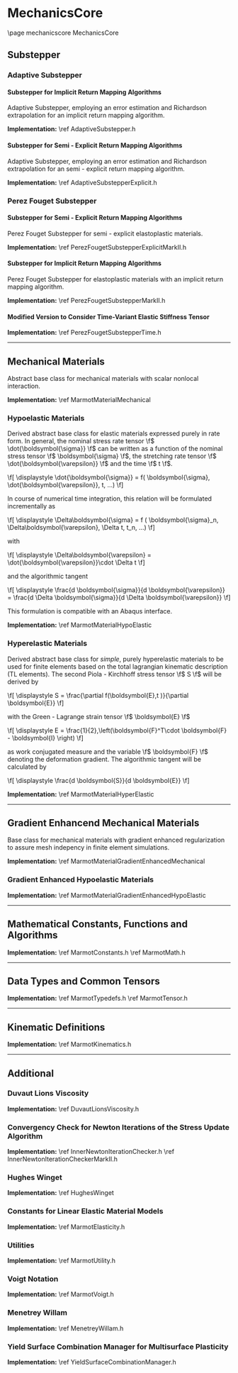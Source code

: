 # MechanicsCore

\page mechanicscore MechanicsCore

## Substepper

### Adaptive Substepper

#### Substepper for Implicit Return Mapping Algorithms

Adaptive Substepper, employing an error estimation and Richardson extrapolation for an implicit return mapping algorithm.

**Implementation:** \ref AdaptiveSubstepper.h

#### Substepper for Semi - Explicit Return Mapping Algorithms
 
Adaptive Substepper, employing an error estimation and Richardson extrapolation for an semi - explicit return mapping algorithm.

**Implementation:** \ref AdaptiveSubstepperExplicit.h

### Perez Fouget Substepper
#### Substepper for Semi - Explicit Return Mapping Algorithms

Perez Fouget Substepper for semi - explicit elastoplastic materials.

**Implementation:** \ref PerezFougetSubstepperExplicitMarkII.h

#### Substepper for Implicit Return Mapping Algorithms

Perez Fouget Substepper for elastoplastic materials with an implicit return mapping algorithm.

**Implementation:** \ref PerezFougetSubstepperMarkII.h

#### Modified Version to Consider Time-Variant Elastic Stiffness Tensor

**Implementation:** \ref PerezFougetSubstepperTime.h

---

## Mechanical Materials
Abstract base class for mechanical materials with scalar nonlocal interaction. 

**Implementation:** \ref MarmotMaterialMechanical

### Hypoelastic Materials

Derived abstract base class for elastic materials expressed purely in rate form. In general, the nominal stress rate tensor \f$ \dot{\boldsymbol{\sigma}} \f$ can be written as a function of the nominal stress tensor \f$ \boldsymbol{\sigma} \f$, the stretching rate tensor \f$ \dot{\boldsymbol{\varepsilon}} \f$ and the time \f$ t \f$.

\f[
  \displaystyle \dot{\boldsymbol{\sigma}} = f( \boldsymbol{\sigma}, \dot{\boldsymbol{\varepsilon}}, t, ...)
\f]

In course of numerical time integration, this relation will be formulated incrementally as 

\f[
  \displaystyle \Delta\boldsymbol{\sigma} = f ( \boldsymbol{\sigma}_n, \Delta\boldsymbol{\varepsilon}, \Delta t, t_n, ...)
\f]

with 

\f[
  \displaystyle \Delta\boldsymbol{\varepsilon} =  \dot{\boldsymbol{\varepsilon}}\cdot \Delta t
\f]

and the algorithmic tangent 

\f[
  \displaystyle \frac{d \boldsymbol{\sigma}}{d \boldsymbol{\varepsilon}} =  \frac{d \Delta \boldsymbol{\sigma}}{d \Delta \boldsymbol{\varepsilon}}
\f]

This formulation is compatible with an Abaqus interface.

**Implementation:** \ref MarmotMaterialHypoElastic

### Hyperelastic Materials

Derived abstract base class for _simple_, purely hyperelastic materials to be used for finite elements based on the total lagrangian kinematic description (TL elements). The second Piola - Kirchhoff stress tensor \f$ S \f$ will be derived by

\f[
  \displaystyle S = \frac{\partial f(\boldsymbol{E},t )}{\partial \boldsymbol{E}}
\f]

with the Green - Lagrange strain tensor \f$ \boldsymbol{E} \f$

\f[
  \displaystyle E  = \frac{1}{2}\,\left(\boldsymbol{F}^T\cdot \boldsymbol{F} - \boldsymbol{I} \right)
\f]

as work conjugated measure and the variable \f$ \boldsymbol{F} \f$ denoting the deformation gradient. 
The algorithmic tangent will be calculated by 

\f[
  \displaystyle \frac{d \boldsymbol{S}}{d \boldsymbol{E}}
\f]



**Implementation:** \ref MarmotMaterialHyperElastic

---

## Gradient Enhancend Mechanical Materials 

Base class for mechanical materials with gradient enhanced regularization to assure mesh indepency in finite element simulations. 

**Implementation:** \ref MarmotMaterialGradientEnhancedMechanical

### Gradient Enhanced Hypoelastic Materials
**Implementation:** \ref MarmotMaterialGradientEnhancedHypoElastic

---
## Mathematical Constants, Functions and Algorithms

**Implementation:** \ref MarmotConstants.h 
		\ref MarmotMath.h

---

## Data Types and Common Tensors

**Implementation:** \ref MarmotTypedefs.h
		\ref MarmotTensor.h

---

## Kinematic Definitions 

**Implementation:** \ref MarmotKinematics.h

---

## Additional
### Duvaut Lions Viscosity

**Implementation:** \ref DuvautLionsViscosity.h

### Convergency Check for Newton Iterations of the Stress Update Algorithm

**Implementation:**  \ref InnerNewtonIterationChecker.h
	 	 \ref InnerNewtonIterationCheckerMarkII.h


### Hughes Winget

**Implementation:** \ref HughesWinget

### Constants for Linear Elastic Material Models 

**Implementation:** \ref MarmotElasticity.h

### Utilities

**Implementation:** \ref MarmotUtility.h

### Voigt Notation

**Implementation:** \ref MarmotVoigt.h

### Menetrey Willam

**Implementation:** \ref MenetreyWillam.h

### Yield Surface Combination Manager for Multisurface Plasticity

**Implementation:** \ref YieldSurfaceCombinationManager.h
